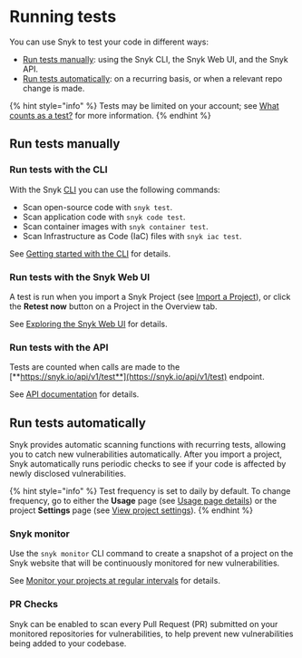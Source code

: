 # Running tests

You can use Snyk to test your code in different ways:

* [Run tests manually](running-tests.md#run-tests-manually): using the Snyk CLI, the Snyk Web UI, and the Snyk API.
* [Run tests automatically](running-tests.md#run-tests-automatically): on a recurring basis, or when a relevant repo change is made.

{% hint style="info" %}
Tests may be limited on your account; see [What counts as a test?](https://support.snyk.io/hc/en-us/articles/360000925418-What-counts-as-a-test-) for more information.
{% endhint %}

## Run tests manually

### Run tests with the CLI

With the Snyk [CLI](../snyk-cli/cli-reference.md) you can use the following commands:

* Scan open-source code with `snyk test`.
* Scan application code with `snyk code test`.
* Scan container images with `snyk container test`.
* Scan Infrastructure as Code (IaC) files with `snyk iac test`.

See [Getting started with the CLI](../snyk-cli/getting-started-with-the-cli.md) for details.

### Run tests with the Snyk Web UI

A test is run when you import a Snyk Project (see [Import a Project](quickstart/import-a-project.md)), or click the **Retest now** button on a Project in the Overview tab.

See [Exploring the Snyk Web UI](../snyk-web-ui/getting-started-with-the-snyk-web-ui.md) for details.

### Run tests with the API

Tests are counted when calls are made to the [**https://snyk.io/api/v1/test**](https://snyk.io/api/v1/test) endpoint.

See [API documentation](https://snyk.docs.apiary.io) for details.

## Run tests automatically

Snyk provides automatic scanning functions with recurring tests, allowing you to catch new vulnerabilities automatically. After you import a project, Snyk automatically runs periodic checks to see if your code is affected by newly disclosed vulnerabilities.

{% hint style="info" %}
Test frequency is set to daily by default. To change frequency, go to either the **Usage** page (see [Usage page details](https://docs.snyk.io/user-and-group-management/managing-settings/usage-page-details)) or the project **Settings** page (see [View project settings](https://docs.snyk.io/getting-started/introduction-to-snyk-projects/view-project-settings)).
{% endhint %}

### Snyk monitor

Use the `snyk monitor` CLI command to create a snapshot of a project on the Snyk website that will be continuously monitored for new vulnerabilities.

See [Monitor your projects at regular intervals](https://docs.snyk.io/snyk-cli/secure-your-projects-in-the-long-term/monitor-your-projects-at-regular-intervals) for details.

### PR Checks

Snyk can be enabled to scan every Pull Request (PR) submitted on your monitored repositories for vulnerabilities, to help prevent new vulnerabilities being added to your codebase.
